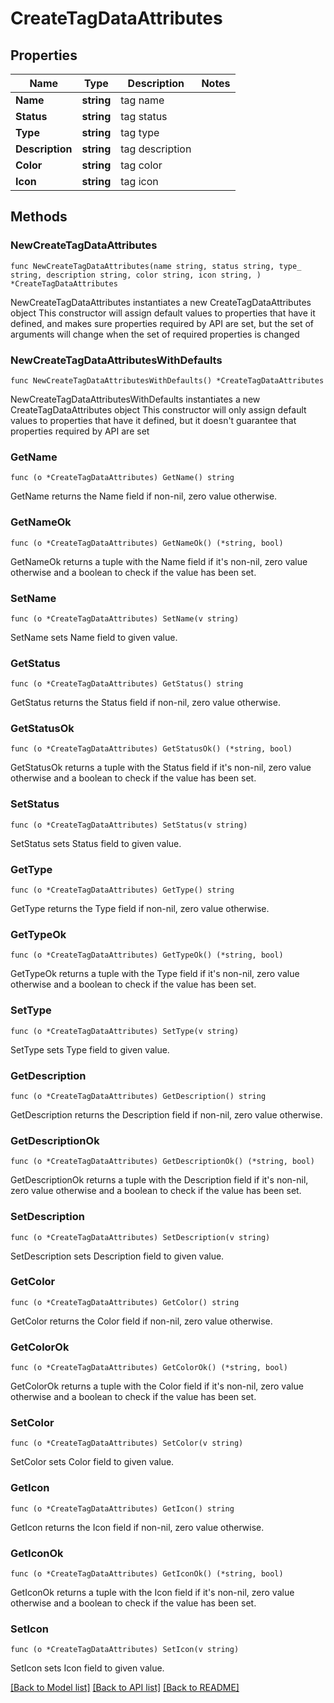 # CreateTagDataAttributes

## Properties

Name | Type | Description | Notes
------------ | ------------- | ------------- | -------------
**Name** | **string** | tag name | 
**Status** | **string** | tag status | 
**Type** | **string** | tag type | 
**Description** | **string** | tag description | 
**Color** | **string** | tag color | 
**Icon** | **string** | tag icon | 

## Methods

### NewCreateTagDataAttributes

`func NewCreateTagDataAttributes(name string, status string, type_ string, description string, color string, icon string, ) *CreateTagDataAttributes`

NewCreateTagDataAttributes instantiates a new CreateTagDataAttributes object
This constructor will assign default values to properties that have it defined,
and makes sure properties required by API are set, but the set of arguments
will change when the set of required properties is changed

### NewCreateTagDataAttributesWithDefaults

`func NewCreateTagDataAttributesWithDefaults() *CreateTagDataAttributes`

NewCreateTagDataAttributesWithDefaults instantiates a new CreateTagDataAttributes object
This constructor will only assign default values to properties that have it defined,
but it doesn't guarantee that properties required by API are set

### GetName

`func (o *CreateTagDataAttributes) GetName() string`

GetName returns the Name field if non-nil, zero value otherwise.

### GetNameOk

`func (o *CreateTagDataAttributes) GetNameOk() (*string, bool)`

GetNameOk returns a tuple with the Name field if it's non-nil, zero value otherwise
and a boolean to check if the value has been set.

### SetName

`func (o *CreateTagDataAttributes) SetName(v string)`

SetName sets Name field to given value.


### GetStatus

`func (o *CreateTagDataAttributes) GetStatus() string`

GetStatus returns the Status field if non-nil, zero value otherwise.

### GetStatusOk

`func (o *CreateTagDataAttributes) GetStatusOk() (*string, bool)`

GetStatusOk returns a tuple with the Status field if it's non-nil, zero value otherwise
and a boolean to check if the value has been set.

### SetStatus

`func (o *CreateTagDataAttributes) SetStatus(v string)`

SetStatus sets Status field to given value.


### GetType

`func (o *CreateTagDataAttributes) GetType() string`

GetType returns the Type field if non-nil, zero value otherwise.

### GetTypeOk

`func (o *CreateTagDataAttributes) GetTypeOk() (*string, bool)`

GetTypeOk returns a tuple with the Type field if it's non-nil, zero value otherwise
and a boolean to check if the value has been set.

### SetType

`func (o *CreateTagDataAttributes) SetType(v string)`

SetType sets Type field to given value.


### GetDescription

`func (o *CreateTagDataAttributes) GetDescription() string`

GetDescription returns the Description field if non-nil, zero value otherwise.

### GetDescriptionOk

`func (o *CreateTagDataAttributes) GetDescriptionOk() (*string, bool)`

GetDescriptionOk returns a tuple with the Description field if it's non-nil, zero value otherwise
and a boolean to check if the value has been set.

### SetDescription

`func (o *CreateTagDataAttributes) SetDescription(v string)`

SetDescription sets Description field to given value.


### GetColor

`func (o *CreateTagDataAttributes) GetColor() string`

GetColor returns the Color field if non-nil, zero value otherwise.

### GetColorOk

`func (o *CreateTagDataAttributes) GetColorOk() (*string, bool)`

GetColorOk returns a tuple with the Color field if it's non-nil, zero value otherwise
and a boolean to check if the value has been set.

### SetColor

`func (o *CreateTagDataAttributes) SetColor(v string)`

SetColor sets Color field to given value.


### GetIcon

`func (o *CreateTagDataAttributes) GetIcon() string`

GetIcon returns the Icon field if non-nil, zero value otherwise.

### GetIconOk

`func (o *CreateTagDataAttributes) GetIconOk() (*string, bool)`

GetIconOk returns a tuple with the Icon field if it's non-nil, zero value otherwise
and a boolean to check if the value has been set.

### SetIcon

`func (o *CreateTagDataAttributes) SetIcon(v string)`

SetIcon sets Icon field to given value.



[[Back to Model list]](../README.md#documentation-for-models) [[Back to API list]](../README.md#documentation-for-api-endpoints) [[Back to README]](../README.md)


